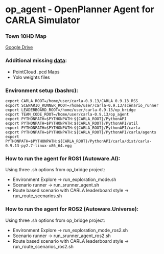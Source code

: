 # op_agent - OpenPlanner Agent for CARLA Simulator

### Town 10HD Map

[Google Drive](https://drive.google.com/drive/folders/1UqbT3_BaMthdUAXxaC5BFd5f9USI8Ygp?usp=sharing)

### Additional missing [data](https://drive.google.com/drive/folders/1Or0CMS08AW8XvJtzzR8TfhqdY9MMUBpS?usp=sharing): 
- PointCloud .pcd Maps 
- Yolo weights files


### Environment setup (bashrc): 
```
export CARLA_ROOT=/home/user/carla-0.9.13/CARLA_0.9.13_RSS
export SCENARIO_RUNNER_ROOT=/home/user/carla-0.9.13/scenario_runner
export LEADERBOARD_ROOT=/home/user/carla-0.9.13/op_bridge
export TEAM_CODE_ROOT=/home/user/carla-0.9.13/op_agent
export PYTHONPATH=$PYTHONPATH:${CARLA_ROOT}/PythonAPI
export PYTHONPATH=$PYTHONPATH:${CARLA_ROOT}/PythonAPI/util
export PYTHONPATH=$PYTHONPATH:${CARLA_ROOT}/PythonAPI/carla
export PYTHONPATH=$PYTHONPATH:${CARLA_ROOT}/PythonAPI/carla/agents
export PYTHONPATH=$PYTHONPATH:${CARLA_ROOT}/PythonAPI/carla/dist/carla-0.9.13-py2.7-linux-x86_64.egg
```

### How to run the agent for ROS1 (Autoware.AI): 
Using three .sh options from op_bridge project: 
- Environment Explore -> run_exploration_mode.sh
- Scenario runner -> run_srunner_agent.sh 
- Route based scenario with CARLA leaderboard style -> run_route_scenarios.sh 

### How to run the agent for ROS2 (Autoware.Universe): 
Using three .sh options from op_bridge project: 
- Environment Explore -> run_exploration_mode_ros2.sh
- Scenario runner -> run_srunner_agent_ros2.sh 
- Route based scenario with CARLA leaderboard style -> run_route_scenarios_ros2.sh 
